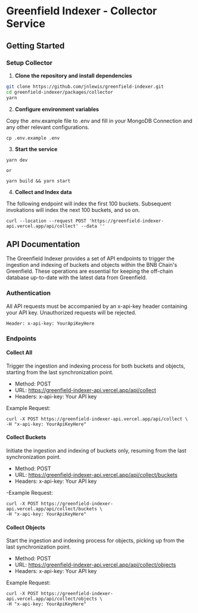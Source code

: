 # Greenfield Indexer - Collector Service

## Getting Started

### Setup Collector

1. **Clone the repository and install dependencies**

```bash
git clone https://github.com/jnlewis/greenfield-indexer.git
cd greenfield-indexer/packages/collector
yarn
```

2. **Configure environment variables**

Copy the .env.example file to .env and fill in your MongoDB Connection and any other relevant configurations.

```
cp .env.example .env
```

3. **Start the service**

```
yarn dev

or

yarn build && yarn start
```

4. **Collect and Index data**

The following endpoint will index the first 100 buckets. Subsequent invokations will index the next 100 buckets, and so on.

```
curl --location --request POST 'https://greenfield-indexer-api.vercel.app/api/collect' --data ''
```

## API Documentation

The Greenfield Indexer provides a set of API endpoints to trigger the ingestion and indexing of buckets and objects within the BNB Chain's Greenfield. These operations are essential for keeping the off-chain database up-to-date with the latest data from Greenfield.

### Authentication

All API requests must be accompanied by an x-api-key header containing your API key. Unauthorized requests will be rejected.

```
Header: x-api-key: YourApiKeyHere
```

### Endpoints

#### Collect All

Trigger the ingestion and indexing process for both buckets and objects, starting from the last synchronization point.

- Method: POST
- URL: https://greenfield-indexer-api.vercel.app/api/collect
- Headers: x-api-key: Your API key

Example Request:

```
curl -X POST https://greenfield-indexer-api.vercel.app/api/collect \
-H "x-api-key: YourApiKeyHere"
```

#### Collect Buckets

Initiate the ingestion and indexing of buckets only, resuming from the last synchronization point.

- Method: POST
- URL: https://greenfield-indexer-api.vercel.app/api/collect/buckets
- Headers: x-api-key: Your API key

-Example Request:

```
curl -X POST https://greenfield-indexer-api.vercel.app/api/collect/buckets \
-H "x-api-key: YourApiKeyHere"
```

#### Collect Objects

Start the ingestion and indexing process for objects, picking up from the last synchronization point.

- Method: POST
- URL: https://greenfield-indexer-api.vercel.app/api/collect/objects
- Headers: x-api-key: Your API key

Example Request:

```
curl -X POST https://greenfield-indexer-api.vercel.app/api/collect/objects \
-H "x-api-key: YourApiKeyHere"
```

